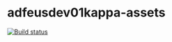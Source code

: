 # adfeusdev01kappa-assets

[![Build status](https://dev.azure.com/AZ400Mar061123/Demo/_apis/build/status/Demo-ASP.NET-CI)](https://dev.azure.com/AZ400Mar061123/Demo/_build/latest?definitionId=-1)
